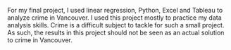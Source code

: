 
For my final project, I used linear regression, Python, Excel and Tableau to analyze crime in Vancouver.  I used this project mostly to practice my data analysis skills.  Crime is a difficult subject to tackle for such a small project.  As such, the results in this project should not be seen as an actual solution to crime in Vancouver. 
